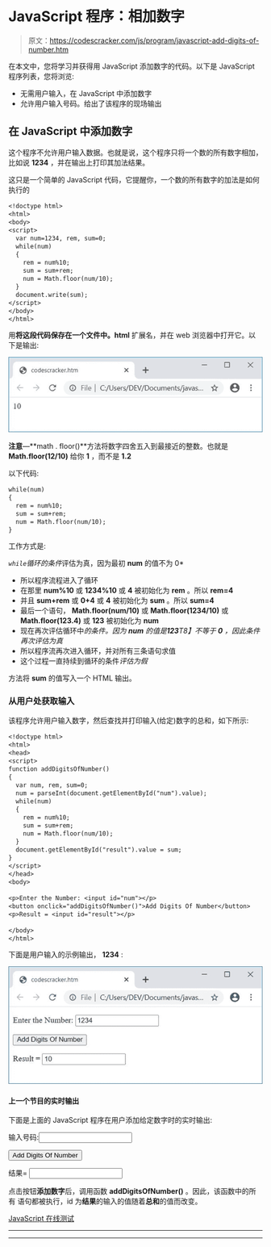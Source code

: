 # JavaScript 程序：相加数字

> 原文：<https://codescracker.com/js/program/javascript-add-digits-of-number.htm>

在本文中，您将学习并获得用 JavaScript 添加数字的代码。以下是 JavaScript 程序列表，您将浏览:

*   无需用户输入，在 JavaScript 中添加数字
*   允许用户输入号码。给出了该程序的现场输出

## 在 JavaScript 中添加数字

这个程序不允许用户输入数据。也就是说，这个程序只将一个数的所有数字相加，比如说 **1234** ，并在输出上打印其加法结果。

这只是一个简单的 JavaScript 代码，它提醒你，一个数的所有数字的加法是如何执行的

```
<!doctype html>
<html>
<body>
<script>
  var num=1234, rem, sum=0;
  while(num)
  {
    rem = num%10;
    sum = sum+rem;
    num = Math.floor(num/10);
  }
  document.write(sum);
</script>
</body>
</html>
```

用**将这段代码保存在一个文件中。html** 扩展名，并在 web 浏览器中打开它。以下是输出:

![javascript add digits of number](img/f8b979f0e7ee0cbbd75aba64b3400848.png)

**注意**—**math . floor()**方法将数字四舍五入到最接近的整数。也就是 **Math.floor(12/10)** 给你 **1** ，而不是 **1.2**

以下代码:

```
while(num)
{
  rem = num%10;
  sum = sum+rem;
  num = Math.floor(num/10);
}
```

工作方式是:

*`while`循环的条件*评估为真，因为最初 **num** 的值不为 0*
*   所以程序流程进入了循环
*   在那里 **num%10** 或 **1234%10** 或 **4** 被初始化为 **rem** 。所以 **rem=4**
*   并且 **sum+rem** 或 **0+4** 或 **4** 被初始化为 **sum** 。所以 **sum=4**
*   最后一个语句， **Math.floor(num/10)** 或 **Math.floor(1234/10)** 或 **Math.floor(123.4)** 或 **123** 被初始化为 **num**
*   现在再次评估循环中*的条件。因为 **num** 的值是**123**T8】不等于 **0** ，因此条件再次评估为真*
*   所以程序流再次进入循环，并对所有三条语句求值
*   这个过程一直持续到循环的条件*评估为假*

方法将 **sum** 的值写入一个 HTML 输出。

### 从用户处获取输入

该程序允许用户输入数字，然后查找并打印输入(给定)数字的总和，如下所示:

```
<!doctype html>
<html>
<head>
<script>
function addDigitsOfNumber()
{
  var num, rem, sum=0;
  num = parseInt(document.getElementById("num").value);
  while(num)
  {
    rem = num%10;
    sum = sum+rem;
    num = Math.floor(num/10);
  }
  document.getElementById("result").value = sum;
}
</script>
</head>
<body>

<p>Enter the Number: <input id="num"></p>
<button onclick="addDigitsOfNumber()">Add Digits Of Number</button>
<p>Result = <input id="result"></p>

</body>
</html>
```

下面是用户输入的示例输出， **1234** :

![add digits of number javascript](img/7b5fb8db45b568ea5c9de21adb5097fe.png)

#### 上一个节目的实时输出

下面是上面的 JavaScript 程序在用户添加给定数字时的实时输出:

输入号码:<input id="num">

<button onclick="addDigitsOfNumber()">Add Digits Of Number</button>

结果= <input id="result">

点击按钮**添加数字**后，调用函数 **addDigitsOfNumber()** 。因此，该函数中的所有 语句都被执行，id 为**结果**的输入的值随着**总和**的值而改变。

[JavaScript 在线测试](/exam/showtest.php?subid=6)

* * *

* * *